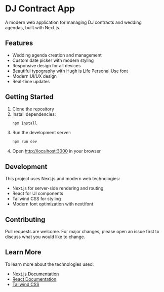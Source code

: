# DJ Contract App

A modern web application for managing DJ contracts and wedding agendas, built with Next.js.

## Features
- Wedding agenda creation and management
- Custom date picker with modern styling
- Responsive design for all devices
- Beautiful typography with Hugh is Life Personal Use font
- Modern UI/UX design
- Real-time updates

## Getting Started

1. Clone the repository
2. Install dependencies:
   ```bash
   npm install
   ```
3. Run the development server:
   ```bash
   npm run dev
   ```
4. Open [http://localhost:3000](http://localhost:3000) in your browser

## Development
This project uses Next.js and modern web technologies:
- Next.js for server-side rendering and routing
- React for UI components
- Tailwind CSS for styling
- Modern font optimization with next/font

## Contributing
Pull requests are welcome. For major changes, please open an issue first to discuss what you would like to change.

## Learn More
To learn more about the technologies used:
- [Next.js Documentation](https://nextjs.org/docs)
- [React Documentation](https://reactjs.org/)
- [Tailwind CSS](https://tailwindcss.com/)

